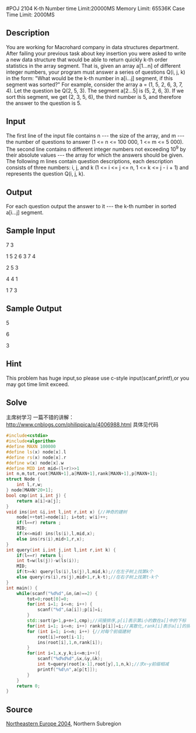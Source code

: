 #POJ 2104 K-th Number
time Limit:20000MS   Memory Limit: 65536K
Case Time Limit: 2000MS

## Description
You are working for Macrohard company in data structures department. After failing your previous task about key insertion you were asked to write a new data structure that would be able to return quickly k-th order statistics in the array segment.
That is, given an array a[1...n] of different integer numbers, your program must answer a series of questions Q(i, j, k) in the form: "What would be the k-th number in a[i...j] segment, if this segment was sorted?"
For example, consider the array a = (1, 5, 2, 6, 3, 7, 4). Let the question be Q(2, 5, 3). The segment a[2...5] is (5, 2, 6, 3). If we sort this segment, we get (2, 3, 5, 6), the third number is 5, and therefore the answer to the question is 5.
## Input

The first line of the input file contains n --- the size of the array, and m --- the number of questions to answer (1 &lt;= n &lt;= 100 000, 1 &lt;= m &lt;= 5 000).
The second line contains n different integer numbers not exceeding 10<sup>9</sup> by their absolute values --- the array for which the answers should be given.
The following m lines contain question descriptions, each description consists of three numbers: i, j, and k (1 &lt;= i &lt;= j &lt;= n, 1 &lt;= k &lt;= j - i + 1) and represents the question Q(i, j, k).
## Output
For each question output the answer to it --- the k-th number in sorted a[i...j] segment.
## Sample Input
7 3

1 5 2 6 3 7 4

2 5 3

4 4 1

1 7 3
## Sample Output

5

6

3
## Hint
This problem has huge input,so please use c-style input(scanf,printf),or you may got time limit exceed.
## Solve
主席树学习
一篇不错的讲解：<a href="http://www.cnblogs.com/philippica/p/4006988.html" target="_blank">http://www.cnblogs.com/philippica/p/4006988.html</a>
具体见代码

```cpp
#include<cstdio>
#include<algorithm>
#define MAXN 100000
#define ls(x) node[x].l
#define rs(x) node[x].r
#define w(x) node[x].w
#define MID int mid=(l+r)>>1
int n,m,tot,root[MAXN+1],a[MAXN+1],rank[MAXN+1],p[MAXN+1];
struct Node {
	int l,r,w; 
} node[MAXN*20+1];
bool cmp(int i,int j) {
	return a[i]<a[j];
}
void ins(int &i,int l,int r,int x) {//神奇的建树 
	node[++tot]=node[i]; i=tot; w(i)++;
	if(l==r) return ;
	MID;
	if(x<=mid) ins(ls(i),l,mid,x);
	else ins(rs(i),mid+1,r,x);
}
int query(int i,int j,int l,int r,int k) {
	if(l==r) return l;
	int t=w(ls(j))-w(ls(i));
	MID;
	if(t>=k) query(ls(i),ls(j),l,mid,k);//在左子树上找第k个 
	else query(rs(i),rs(j),mid+1,r,k-t);//在右子树上找第t-k个 
}
int main() {
	while(scanf("%d%d",&n,&m)==2) {
		tot=0;root[0]=0;
		for(int i=1; i<=n; i++) {
			scanf("%d",&a[i]);p[i]=i;
		}
		std::sort(p+1,p+n+1,cmp);//间接排序,p[i]表示第i小的数在a[]中的下标 
		for(int i=1; i<=n; i++) rank[p[i]]=i;//离散化,rank[i]表示a[i]的排名 
		for (int i=1; i<=n; i++) {//对每个前缀建树 
			root[i]=root[i-1];
			ins(root[i],1,n,rank[i]);
		}
		for(int i=1,x,y,k;i<=m;i++){
			scanf("%d%d%d",&x,&y,&k);
			int t=query(root[x-1],root[y],1,n,k);//求x~y前缀相减 
			printf("%d\n",a[p[t]]);
		}
	}
	return 0;
}
```
## Source
<a href="http://poj.org/searchproblem?field=source&amp;key=Northeastern+Europe+2004">Northeastern Europe 2004</a>, Northern Subregion